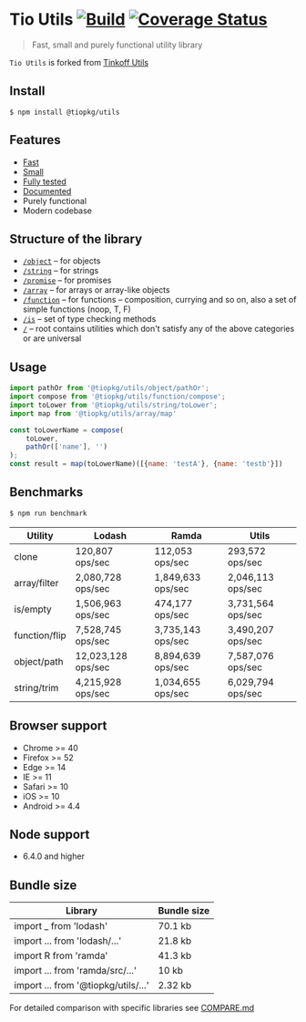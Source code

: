 # Tio Utils [![Build](https://travis-ci.org/tiopkg/utils.svg?branch=master)](https://travis-ci.org/tiopkg/utils) [![Coverage Status](https://coveralls.io/repos/github/tiopkg/utils/badge.svg?branch=master&t=CdowK8)](https://coveralls.io/github/tiopkg/utils?branch=master)

> Fast, small and purely functional utility library

`Tio Utils` is forked from [Tinkoff Utils](https://github.com/TinkoffCreditSystems/utils.js)

## Install
```
$ npm install @tiopkg/utils
```

## Features
- [Fast](#benchmarks)
- [Small](#bundle-size)
- [Fully tested](https://coveralls.io/github/tiopkg/utils)
- [Documented](https://tinkoffcreditsystems.github.io/utils)
- Purely functional
- Modern codebase

## Structure of the library
* [`/object`](https://github.com/tiopkg/utils/tree/master/src/object) – for objects
* [`/string`](https://github.com/tiopkg/utils/tree/master/src/string) – for strings
* [`/promise`](https://github.com/tiopkg/utils/tree/master/src/promise) – for promises
* [`/array`](https://github.com/tiopkg/utils/tree/master/src/array) – for arrays or array-like objects
* [`/function`](https://github.com/tiopkg/utils/tree/master/src/function) – for functions – composition, currying and so on, also a set of simple functions (noop, T, F)
* [`/is`](https://github.com/tiopkg/utils/tree/master/src/is) – set of type checking methods
* [`/`](https://github.com/tiopkg/utils/tree/master/src) – root contains utilities which don't satisfy any of the above categories or are universal

## Usage
```js
import pathOr from '@tiopkg/utils/object/pathOr';
import compose from '@tiopkg/utils/function/compose';
import toLower from '@tiopkg/utils/string/toLower';
import map from '@tiopkg/utils/array/map'

const toLowerName = compose(
    toLower,
    pathOr(['name'], '')
);
const result = map(toLowerName)([{name: 'testA'}, {name: 'testb'}])
```

## Benchmarks
```bash
$ npm run benchmark
```

| Utility | Lodash | Ramda | Utils |
| --- | --- | --- | --- |
| clone | 120,807 ops/sec | 112,053 ops/sec | 293,572 ops/sec |
| array/filter | 2,080,728 ops/sec | 1,849,633 ops/sec | 2,046,113 ops/sec |
| is/empty | 1,506,963 ops/sec | 474,177 ops/sec | 3,731,564 ops/sec |
| function/flip | 7,528,745 ops/sec | 3,735,143 ops/sec | 3,490,207 ops/sec |
| object/path | 12,023,128 ops/sec | 8,894,639 ops/sec | 7,587,076 ops/sec |
| string/trim | 4,215,928 ops/sec | 1,034,655 ops/sec | 6,029,794 ops/sec |

## Browser support

- Chrome >= 40
- Firefox >= 52
- Edge >= 14
- IE >= 11
- Safari >= 10
- iOS >= 10
- Android >= 4.4

## Node support
- 6.4.0 and higher

## Bundle size
| Library | Bundle size |
| --- | --- |
| import _ from 'lodash' | 70.1 kb |
| import ... from 'lodash/...' | 21.8 kb |
| import R from 'ramda' | 41.3 kb |
| import ... from 'ramda/src/...' | 10 kb |
| import ... from '@tiopkg/utils/...' | 2.32 kb |

For detailed comparison with specific libraries see [COMPARE.md](https://github.com/tiopkg/utils/tree/master/COMPARE.md)
